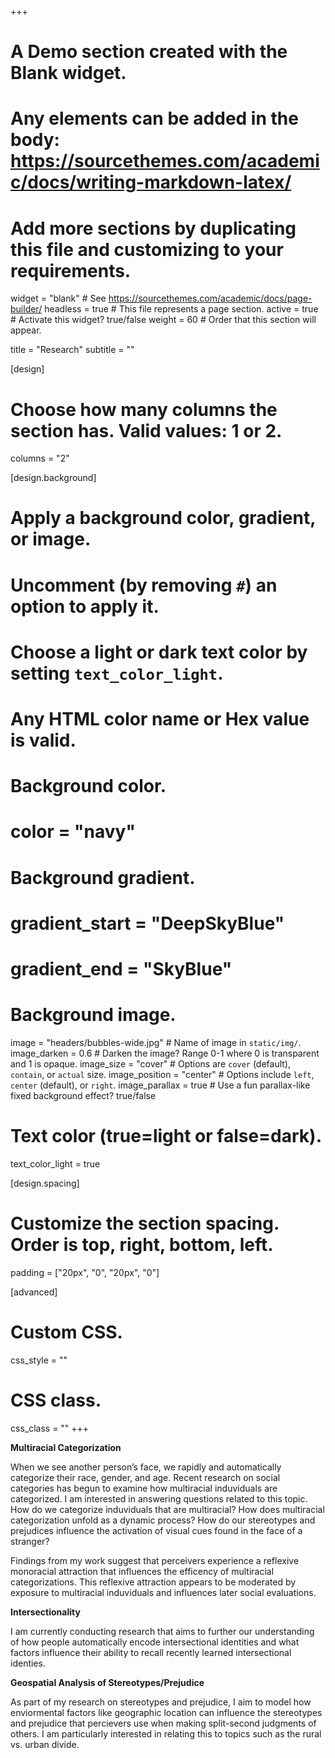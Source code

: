 +++
# A Demo section created with the Blank widget.
# Any elements can be added in the body: https://sourcethemes.com/academic/docs/writing-markdown-latex/
# Add more sections by duplicating this file and customizing to your requirements.

widget = "blank"  # See https://sourcethemes.com/academic/docs/page-builder/
headless = true  # This file represents a page section.
active = true  # Activate this widget? true/false
weight = 60  # Order that this section will appear.

title = "Research"
subtitle = ""

[design]
  # Choose how many columns the section has. Valid values: 1 or 2.
  columns = "2"

[design.background]
  # Apply a background color, gradient, or image.
  #   Uncomment (by removing `#`) an option to apply it.
  #   Choose a light or dark text color by setting `text_color_light`.
  #   Any HTML color name or Hex value is valid.

  # Background color.
  # color = "navy"
  
  # Background gradient.
  # gradient_start = "DeepSkyBlue"
  # gradient_end = "SkyBlue"
  
  # Background image.
  image = "headers/bubbles-wide.jpg"  # Name of image in `static/img/`.
  image_darken = 0.6  # Darken the image? Range 0-1 where 0 is transparent and 1 is opaque.
  image_size = "cover"  #  Options are `cover` (default), `contain`, or `actual` size.
  image_position = "center"  # Options include `left`, `center` (default), or `right`.
  image_parallax = true  # Use a fun parallax-like fixed background effect? true/false

  # Text color (true=light or false=dark).
  text_color_light = true

[design.spacing]
  # Customize the section spacing. Order is top, right, bottom, left.
  padding = ["20px", "0", "20px", "0"]

[advanced]
 # Custom CSS. 
 css_style = ""
 
 # CSS class.
 css_class = ""
+++

**Multiracial Categorization**

When we see another person’s face, we rapidly and automatically categorize their race, gender, and age. Recent research on social categories has begun to examine how multiracial induviduals are categorized. I am interested in answering questions related to this topic. How do we categorize induviduals that are multiracial? How does multiracial categorization unfold as a dynamic process? How do our stereotypes and prejudices influence the activation of visual cues found in the face of a stranger?

Findings from my work suggest that perceivers experience a reflexive monoracial attraction that influences the efficency of multiracial categorizations. This reflexive attraction appears to be moderated by exposure to multiracial induviduals and influences later social evaluations.

**Intersectionality**

I am currently conducting research that aims to further our understanding of how people automatically encode intersectional identities and what factors influence their ability to recall recently learned intersectional identies.

**Geospatial Analysis of Stereotypes/Prejudice**

As part of my research on stereotypes and prejudice, I aim to model how enviormental factors like geographic location can influence the stereotypes and prejudice that percievers use when making split-second judgments of others. I am particularly interested in relating this to topics such as the rural vs. urban divide.



